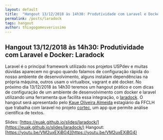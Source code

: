 ```yaml
---
layout: default
title:  "Hangout 13/12/2018 às 14h30: Produtividade com Laravel e Docker: Laradock"
permalink: /posts/laradock
tags: hangout
author: thiagogomesverissimo
---
```


<h2>Hangout 13/12/2018 às 14h30: Produtividade com Laravel e Docker: Laradock </h2>

Laravel é o principal framework utilizado nos projetos USPdev e muitas
dúvidas aparecem no grupo quando falamos de configuração rápida do nosso
ambiente de desenvolvimento, alguns instalam dependências na própria máquina,
outros usam o virtualbox, vagrant e até docker. No próximo dia 13/12/2018 às 14h30 teremos 
um hangout prático e com dicas de configuração de um ambiente de desenvolvimento
com docker e laravel utilizando uma ferramenta que facilita essa integração, o
[laradock](https://laradock.io/).
O hangout será apresentado pelo [Kaue Oliveira Almeida](https://github.com/Euak)
estagiário da FFCLH que trabalha com laravel no projeto [cortec](https://github.com/fflch/cortec),
um app que permite análise científica de textos.

Slides: [https://euak.github.io/slides/laradock/](https://euak.github.io/slides/laradock/)
Hangout: [https://youtu.be/VM2uxEXjBG4](https://youtu.be/VM2uxEXjBG4)

